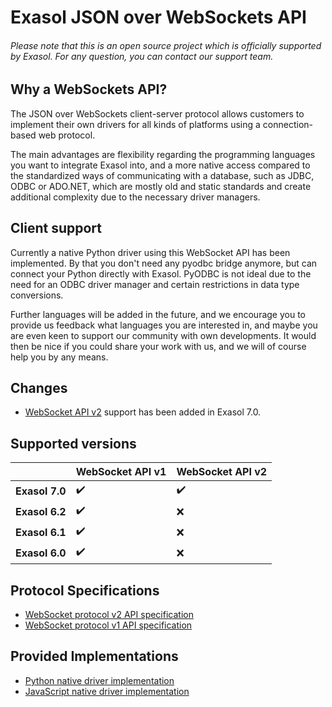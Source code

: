 # Exasol JSON over WebSockets API

###### Please note that this is an open source project which is officially supported by Exasol. For any question, you can contact our support team.

## Why a WebSockets API?

The JSON over WebSockets client-server protocol allows customers to 
implement their own drivers for all kinds of platforms using a 
connection-based web protocol. 

The main advantages are flexibility regarding the programming languages 
you want to integrate Exasol into, and a more native access compared to 
the standardized ways of communicating with a database, such as JDBC, 
ODBC or ADO.NET, which are mostly old and static standards and create
additional complexity due to the necessary driver managers.

## Client support

Currently a native Python driver using this WebSocket API has been
implemented. By that you don't need any pyodbc bridge anymore, but 
can connect your Python directly with Exasol. PyODBC is not ideal due
to the need for an ODBC driver manager and certain restrictions in 
data type conversions.

Further languages will be added in the future, and we encourage you
to provide us feedback what languages you are interested in, and 
maybe you are even keen to support our community with own developments. 
It would then be nice if you could share your work with us, and 
we will of course help you by any means. 

## Changes
* [WebSocket API v2](docs/WebsocketAPIV2.md) support has been added in Exasol 7.0.

## Supported versions
| | WebSocket API v1 | WebSocket API v2 |
| --- | --- | --- |
| **Exasol 7.0** | :heavy_check_mark: | :heavy_check_mark: |
| **Exasol 6.2** | :heavy_check_mark: | :x: |
| **Exasol 6.1** | :heavy_check_mark: | :x: |
| **Exasol 6.0** | :heavy_check_mark: | :x: |

## Protocol Specifications
* [WebSocket protocol v2 API specification](docs/WebsocketAPIV2.md)
* [WebSocket protocol v1 API specification](docs/WebsocketAPIV1.md)

## Provided Implementations
* [Python native driver implementation](python/)
* [JavaScript native driver implementation](javascript/)
